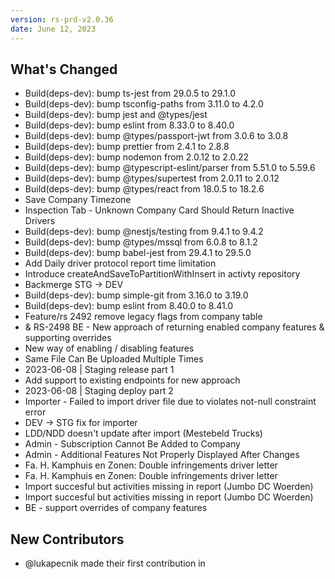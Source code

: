 ```yaml
---
version: rs-prd-v2.0.36
date: June 12, 2023
---
```


## What's Changed
* Build(deps-dev): bump ts-jest from 29.0.5 to 29.1.0
* Build(deps-dev): bump tsconfig-paths from 3.11.0 to 4.2.0
* Build(deps-dev): bump jest and @types/jest
* Build(deps-dev): bump eslint from 8.33.0 to 8.40.0
* Build(deps-dev): bump @types/passport-jwt from 3.0.6 to 3.0.8
* Build(deps-dev): bump prettier from 2.4.1 to 2.8.8
* Build(deps-dev): bump nodemon from 2.0.12 to 2.0.22
* Build(deps-dev): bump @typescript-eslint/parser from 5.51.0 to 5.59.6
* Build(deps-dev): bump @types/supertest from 2.0.11 to 2.0.12
* Build(deps-dev): bump @types/react from 18.0.5 to 18.2.6
* Save Company Timezone
* Inspection Tab - Unknown Company Card Should Return Inactive Drivers
* Build(deps-dev): bump @nestjs/testing from 9.4.1 to 9.4.2
* Build(deps-dev): bump @types/mssql from 6.0.8 to 8.1.2
* Build(deps-dev): bump babel-jest from 29.4.1 to 29.5.0
* Add Daily driver protocol report time limitation
* Introduce createAndSaveToPartitionWithInsert in activty repository
* Backmerge STG -> DEV
* Build(deps-dev): bump simple-git from 3.16.0 to 3.19.0
* Build(deps-dev): bump eslint from 8.40.0 to 8.41.0
* Feature/rs 2492 remove legacy flags from company table
* & RS-2498 BE - New approach of returning enabled company features & supporting overrides
* New way of enabling / disabling features
* Same File Can Be Uploaded Multiple Times
* 2023-06-08 | Staging release part 1
* Add support to existing endpoints for new approach
* 2023-06-08 | Staging deploy part 2
* Importer - Failed to import driver file due to violates not-null constraint error
* DEV -> STG fix for importer
* LDD/NDD doesn't update after import (Mestebeld Trucks)
* Admin - Subscription Cannot Be Added to Company
* Admin - Additional Features Not Properly Displayed After Changes
* Fa. H. Kamphuis en Zonen: Double infringements driver letter
* Fa. H. Kamphuis en Zonen: Double infringements driver letter
* Import succesful but activities missing in report (Jumbo DC Woerden)
* Import succesful but activities missing in report (Jumbo DC Woerden)
* BE - support overrides of company features
## New Contributors
* @lukapecnik made their first contribution in